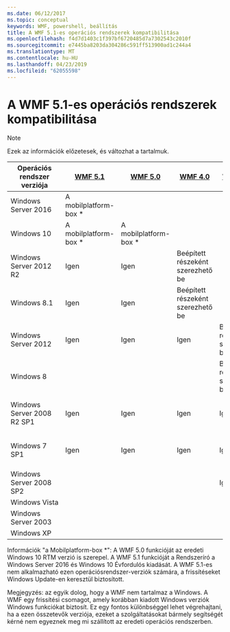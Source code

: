 ```yaml
---
ms.date: 06/12/2017
ms.topic: conceptual
keywords: WMF, powershell, beállítás
title: A WMF 5.1-es operációs rendszerek kompatibilitása
ms.openlocfilehash: f4d7d1403c1f397bf6720485d7a7302543c2010f
ms.sourcegitcommit: e7445ba8203da304286c591ff513900ad1c244a4
ms.translationtype: MT
ms.contentlocale: hu-HU
ms.lasthandoff: 04/23/2019
ms.locfileid: "62055598"
---
```

# <a name="wmf-51-operating-system-compatibility"></a>A WMF 5.1-es operációs rendszerek kompatibilitása

> [!NOTE]
> Ezek az információk előzetesek, és változhat a tartalmuk.

| Operációs rendszer verziója | [WMF 5.1](https://aka.ms/wmf51download) | [WMF 5.0](https://aka.ms/wmf5download) | [WMF 4.0](https://aka.ms/wmf4download) |  [WMF 3.0](https://aka.ms/wmf3download) | [A WMF 2.0](https://aka.ms/wmf2download) |
| ------------------------ | ----------- | ----------- | ----------- | ------------ |  ------------- |
| Windows Server 2016 | A mobilplatform-box * |  |  |  |  |
| Windows 10 | A mobilplatform-box * | A mobilplatform-box *  | | | |
| Windows Server 2012 R2| Igen | Igen | Beépített részeként szerezhető be |  |  |
| Windows 8.1 | Igen | Igen |  Beépített részeként szerezhető be |  |  |
| Windows Server 2012 | Igen | Igen | Igen |  Beépített részeként szerezhető be | |
| Windows 8 |  |  |  | Beépített részeként szerezhető be | |
| Windows Server 2008 R2 SP1 | Igen | Igen | Igen |  Igen| Beépített részeként szerezhető be |
| Windows 7 SP1  | Igen | Igen | Igen | Igen | Beépített részeként szerezhető be |
| Windows Server 2008 SP2 | | | | Igen | Igen |
| Windows Vista | | | | | Igen |
| Windows Server 2003| | | |  | Igen |
| Windows XP | | | |  | Igen |

Információk "a Mobilplatform-box *": A WMF 5.0 funkcióját az eredeti Windows 10 RTM verzió is szerepel.
A WMF 5.1 funkcióját a Rendszeríró a Windows Server 2016 és Windows 10 Évfordulós kiadását.
A WMF 5.1-es nem alkalmazható ezen operációsrendszer-verziók számára, a frissítéseket Windows Update-en keresztül biztosított.

Megjegyzés: az egyik dolog, hogy a WMF nem tartalmaz a Windows.
A WMF egy frissítési csomagot, amely korábban kiadott Windows verziók Windows funkciókat biztosít.
Ez egy fontos különbséggel lehet végrehajtani, ha a ezen összetevők verziója, ezeket a szolgáltatásokat bármely segítségét kérné nem egyeznek meg mi szállított az eredeti operációs rendszerben.

